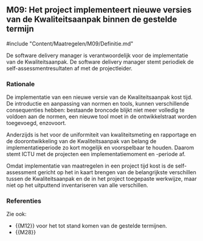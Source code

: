 ## M09: Het project implementeert nieuwe versies van de Kwaliteitsaanpak binnen de gestelde termijn

#include "Content/Maatregelen/M09/Definitie.md"

De software delivery manager is verantwoordelijk voor de implementatie van de Kwaliteitsaanpak. De software delivery manager stemt periodiek de self-assessmentresultaten af met de projectleider.

### Rationale

De implementatie van een nieuwe versie van de Kwaliteitsaanpak kost tijd. De introductie en aanpassing van normen en tools, kunnen verschillende consequenties hebben: bestaande broncode blijkt niet meer volledig te voldoen aan de normen, een nieuwe tool moet in de ontwikkelstraat worden toegevoegd, enzovoort.

Anderzijds is het voor de uniformiteit van kwaliteitsmeting en rapportage en de doorontwikkeling van de Kwaliteitsaanpak van belang de implementatieperiode zo kort mogelijk en voorspelbaar te houden. Daarom stemt ICTU met de projecten een implementatiemoment en -periode af.

Omdat implementatie van maatregelen in een project tijd kost is de self-assessment gericht op het in kaart brengen van de belangrijkste verschillen tussen de Kwaliteitsaanpak en de in het project toegepaste werkwijze, maar niet op het uitputtend inventariseren van alle verschillen.

### Referenties

Zie ook:

* {{M12}} voor het tot stand komen van de gestelde termijnen.
* {{M28}}
